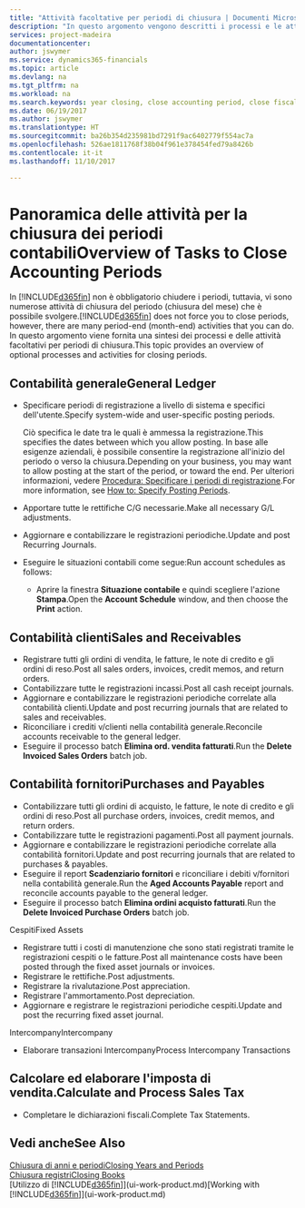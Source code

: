 ```yaml
---
title: "Attività facoltative per periodi di chiusura | Documenti Microsoft"
description: "In questo argomento vengono descritti i processi e le attività facoltativi per la chiusura dei periodi contabili in Microsoft Dynamics 365."
services: project-madeira
documentationcenter: 
author: jswymer
ms.service: dynamics365-financials
ms.topic: article
ms.devlang: na
ms.tgt_pltfrm: na
ms.workload: na
ms.search.keywords: year closing, close accounting period, close fiscal year, aging, creditor payments, vendor payments
ms.date: 06/19/2017
ms.author: jswymer
ms.translationtype: HT
ms.sourcegitcommit: ba26b354d235981bd7291f9ac6402779f554ac7a
ms.openlocfilehash: 526ae1811768f38b04f961e378454fed79a8426b
ms.contentlocale: it-it
ms.lasthandoff: 11/10/2017

---
```

# <a name="overview-of-tasks-to-close-accounting-periods"></a><span data-ttu-id="22e18-103">Panoramica delle attività per la chiusura dei periodi contabili</span><span class="sxs-lookup"><span data-stu-id="22e18-103">Overview of Tasks to Close Accounting Periods</span></span>
<span data-ttu-id="22e18-104">In [!INCLUDE[d365fin](includes/d365fin_md.md)] non è obbligatorio chiudere i periodi, tuttavia, vi sono numerose attività di chiusura del periodo (chiusura del mese) che è possibile svolgere.</span><span class="sxs-lookup"><span data-stu-id="22e18-104">[!INCLUDE[d365fin](includes/d365fin_md.md)] does not force you to close periods, however, there are many period-end (month-end) activities that you can do.</span></span> <span data-ttu-id="22e18-105">In questo argomento viene fornita una sintesi dei processi e delle attività facoltativi per periodi di chiusura.</span><span class="sxs-lookup"><span data-stu-id="22e18-105">This topic provides an overview of optional processes and activities for closing periods.</span></span>  

## <a name="general-ledger"></a><span data-ttu-id="22e18-106">Contabilità generale</span><span class="sxs-lookup"><span data-stu-id="22e18-106">General Ledger</span></span>
* <span data-ttu-id="22e18-107">Specificare periodi di registrazione a livello di sistema e specifici dell'utente.</span><span class="sxs-lookup"><span data-stu-id="22e18-107">Specify system-wide and user-specific posting periods.</span></span>  

    <span data-ttu-id="22e18-108">Ciò specifica le date tra le quali è ammessa la registrazione.</span><span class="sxs-lookup"><span data-stu-id="22e18-108">This specifies the dates between which you allow posting.</span></span> <span data-ttu-id="22e18-109">In base alle esigenze aziendali, è possibile consentire la registrazione all'inizio del periodo o verso la chiusura.</span><span class="sxs-lookup"><span data-stu-id="22e18-109">Depending on your business, you may want to allow posting at the start of the period, or toward the end.</span></span> <span data-ttu-id="22e18-110">Per ulteriori informazioni, vedere [Procedura: Specificare i periodi di registrazione](finance-how-specify-posting-periods.md).</span><span class="sxs-lookup"><span data-stu-id="22e18-110">For more information, see [How to: Specify Posting Periods](finance-how-specify-posting-periods.md).</span></span>  
* <span data-ttu-id="22e18-111">Apportare tutte le rettifiche C/G necessarie.</span><span class="sxs-lookup"><span data-stu-id="22e18-111">Make all necessary G/L adjustments.</span></span>  
* <span data-ttu-id="22e18-112">Aggiornare e contabilizzare le registrazioni periodiche.</span><span class="sxs-lookup"><span data-stu-id="22e18-112">Update and post Recurring Journals.</span></span>  
  <!--* Process Consolidations-->
* <span data-ttu-id="22e18-113">Eseguire le situazioni contabili come segue:</span><span class="sxs-lookup"><span data-stu-id="22e18-113">Run account schedules as follows:</span></span>  
  * <span data-ttu-id="22e18-114">Aprire la finestra **Situazione contabile** e quindi scegliere l'azione **Stampa**.</span><span class="sxs-lookup"><span data-stu-id="22e18-114">Open the **Account Schedule** window, and then choose the **Print** action.</span></span>  

## <a name="sales-and-receivables"></a><span data-ttu-id="22e18-115">Contabilità clienti</span><span class="sxs-lookup"><span data-stu-id="22e18-115">Sales and Receivables</span></span>
* <span data-ttu-id="22e18-116">Registrare tutti gli ordini di vendita, le fatture, le note di credito e gli ordini di reso.</span><span class="sxs-lookup"><span data-stu-id="22e18-116">Post all sales orders, invoices, credit memos, and return orders.</span></span>  
* <span data-ttu-id="22e18-117">Contabilizzare tutte le registrazioni incassi.</span><span class="sxs-lookup"><span data-stu-id="22e18-117">Post all cash receipt journals.</span></span>  
* <span data-ttu-id="22e18-118">Aggiornare e contabilizzare le registrazioni periodiche correlate alla contabilità clienti.</span><span class="sxs-lookup"><span data-stu-id="22e18-118">Update and post recurring journals that are related to sales and receivables.</span></span>  
* <span data-ttu-id="22e18-119">Riconciliare i crediti v/clienti nella contabilità generale.</span><span class="sxs-lookup"><span data-stu-id="22e18-119">Reconcile accounts receivable to the general ledger.</span></span>  
* <span data-ttu-id="22e18-120">Eseguire il processo batch **Elimina ord. vendita fatturati**.</span><span class="sxs-lookup"><span data-stu-id="22e18-120">Run the **Delete Invoiced Sales Orders** batch job.</span></span>  

## <a name="purchases-and-payables"></a><span data-ttu-id="22e18-121">Contabilità fornitori</span><span class="sxs-lookup"><span data-stu-id="22e18-121">Purchases and Payables</span></span>
* <span data-ttu-id="22e18-122">Contabilizzare tutti gli ordini di acquisto, le fatture, le note di credito e gli ordini di reso.</span><span class="sxs-lookup"><span data-stu-id="22e18-122">Post all purchase orders, invoices, credit memos, and return orders.</span></span>  
* <span data-ttu-id="22e18-123">Contabilizzare tutte le registrazioni pagamenti.</span><span class="sxs-lookup"><span data-stu-id="22e18-123">Post all payment journals.</span></span>  
* <span data-ttu-id="22e18-124">Aggiornare e contabilizzare le registrazioni periodiche correlate alla contabilità fornitori.</span><span class="sxs-lookup"><span data-stu-id="22e18-124">Update and post recurring journals that are related to purchases & payables.</span></span>  
* <span data-ttu-id="22e18-125">Eseguire il report **Scadenziario fornitori** e riconciliare i debiti v/fornitori nella contabilità generale.</span><span class="sxs-lookup"><span data-stu-id="22e18-125">Run the **Aged Accounts Payable** report and reconcile accounts payable to the general ledger.</span></span>  
* <span data-ttu-id="22e18-126">Eseguire il processo batch **Elimina ordini acquisto fatturati**.</span><span class="sxs-lookup"><span data-stu-id="22e18-126">Run the **Delete Invoiced Purchase Orders** batch job.</span></span>  

<span data-ttu-id="22e18-127">Cespiti</span><span class="sxs-lookup"><span data-stu-id="22e18-127">Fixed Assets</span></span>
* <span data-ttu-id="22e18-128">Registrare tutti i costi di manutenzione che sono stati registrati tramite le registrazioni cespiti o le fatture.</span><span class="sxs-lookup"><span data-stu-id="22e18-128">Post all maintenance costs have been posted through the fixed asset journals or invoices.</span></span>
* <span data-ttu-id="22e18-129">Registrare le rettifiche.</span><span class="sxs-lookup"><span data-stu-id="22e18-129">Post adjustments.</span></span>
* <span data-ttu-id="22e18-130">Registrare la rivalutazione.</span><span class="sxs-lookup"><span data-stu-id="22e18-130">Post appreciation.</span></span>
* <span data-ttu-id="22e18-131">Registrare l'ammortamento.</span><span class="sxs-lookup"><span data-stu-id="22e18-131">Post depreciation.</span></span>
* <span data-ttu-id="22e18-132">Aggiornare e registrare le registrazioni periodiche cespiti.</span><span class="sxs-lookup"><span data-stu-id="22e18-132">Update and post the recurring fixed asset journal.</span></span>

<span data-ttu-id="22e18-133">Intercompany</span><span class="sxs-lookup"><span data-stu-id="22e18-133">Intercompany</span></span>
* <span data-ttu-id="22e18-134">Elaborare transazioni Intercompany</span><span class="sxs-lookup"><span data-stu-id="22e18-134">Process Intercompany Transactions</span></span>

## <a name="calculate-and-process-sales-tax"></a><span data-ttu-id="22e18-135">Calcolare ed elaborare l'imposta di vendita.</span><span class="sxs-lookup"><span data-stu-id="22e18-135">Calculate and Process Sales Tax</span></span>
* <span data-ttu-id="22e18-136">Completare le dichiarazioni fiscali.</span><span class="sxs-lookup"><span data-stu-id="22e18-136">Complete Tax Statements.</span></span>  

## <a name="see-also"></a><span data-ttu-id="22e18-137">Vedi anche</span><span class="sxs-lookup"><span data-stu-id="22e18-137">See Also</span></span>
[<span data-ttu-id="22e18-138">Chiusura di anni e periodi</span><span class="sxs-lookup"><span data-stu-id="22e18-138">Closing Years and Periods</span></span>](year-close-years-periods.md)  
[<span data-ttu-id="22e18-139">Chiusura registri</span><span class="sxs-lookup"><span data-stu-id="22e18-139">Closing Books</span></span>](year-close-books.md)  
<span data-ttu-id="22e18-140">[Utilizzo di [!INCLUDE[d365fin](includes/d365fin_md.md)]](ui-work-product.md)</span><span class="sxs-lookup"><span data-stu-id="22e18-140">[Working with [!INCLUDE[d365fin](includes/d365fin_md.md)]](ui-work-product.md)</span></span>


